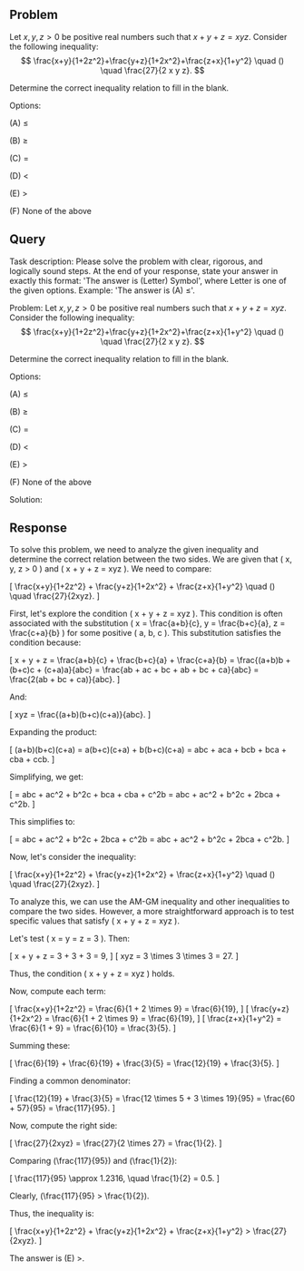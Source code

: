 ## Problem

Let $x, y, z > 0$ be positive real numbers such that $x + y + z = x y z$. Consider the following inequality:
$$
\frac{x+y}{1+2z^2}+\frac{y+z}{1+2x^2}+\frac{z+x}{1+y^2} \quad () \quad \frac{27}{2 x y z}.
$$

Determine the correct inequality relation to fill in the blank.

Options:

(A) $\leq$ 

(B) $\geq$

(C) $=$ 

(D) $<$

(E) $>$

(F) None of the above

## Query

Task description: Please solve the problem with clear, rigorous, and logically sound steps. At the end of your response, state your answer in exactly this format: 'The answer is (Letter) Symbol', where Letter is one of the given options. Example: 'The answer is (A) $\leq$'.

Problem: Let $x, y, z > 0$ be positive real numbers such that $x + y + z = x y z$. Consider the following inequality:
$$
\frac{x+y}{1+2z^2}+\frac{y+z}{1+2x^2}+\frac{z+x}{1+y^2} \quad () \quad \frac{27}{2 x y z}.
$$

Determine the correct inequality relation to fill in the blank.

Options:

(A) $\leq$ 

(B) $\geq$

(C) $=$ 

(D) $<$

(E) $>$

(F) None of the above

Solution:

## Response

To solve this problem, we need to analyze the given inequality and determine the correct relation between the two sides. We are given that \( x, y, z > 0 \) and \( x + y + z = xyz \). We need to compare:

\[
\frac{x+y}{1+2z^2} + \frac{y+z}{1+2x^2} + \frac{z+x}{1+y^2} \quad () \quad \frac{27}{2xyz}.
\]

First, let's explore the condition \( x + y + z = xyz \). This condition is often associated with the substitution \( x = \frac{a+b}{c}, y = \frac{b+c}{a}, z = \frac{c+a}{b} \) for some positive \( a, b, c \). This substitution satisfies the condition because:

\[
x + y + z = \frac{a+b}{c} + \frac{b+c}{a} + \frac{c+a}{b} = \frac{(a+b)b + (b+c)c + (c+a)a}{abc} = \frac{ab + ac + bc + ab + bc + ca}{abc} = \frac{2(ab + bc + ca)}{abc}.
\]

And:

\[
xyz = \frac{(a+b)(b+c)(c+a)}{abc}.
\]

Expanding the product:

\[
(a+b)(b+c)(c+a) = a(b+c)(c+a) + b(b+c)(c+a) = abc + aca + bcb + bca + cba + ccb.
\]

Simplifying, we get:

\[
= abc + ac^2 + b^2c + bca + cba + c^2b = abc + ac^2 + b^2c + 2bca + c^2b.
\]

This simplifies to:

\[
= abc + ac^2 + b^2c + 2bca + c^2b = abc + ac^2 + b^2c + 2bca + c^2b.
\]

Now, let's consider the inequality:

\[
\frac{x+y}{1+2z^2} + \frac{y+z}{1+2x^2} + \frac{z+x}{1+y^2} \quad () \quad \frac{27}{2xyz}.
\]

To analyze this, we can use the AM-GM inequality and other inequalities to compare the two sides. However, a more straightforward approach is to test specific values that satisfy \( x + y + z = xyz \).

Let's test \( x = y = z = 3 \). Then:

\[
x + y + z = 3 + 3 + 3 = 9,
\]
\[
xyz = 3 \times 3 \times 3 = 27.
\]

Thus, the condition \( x + y + z = xyz \) holds.

Now, compute each term:

\[
\frac{x+y}{1+2z^2} = \frac{6}{1 + 2 \times 9} = \frac{6}{19},
\]
\[
\frac{y+z}{1+2x^2} = \frac{6}{1 + 2 \times 9} = \frac{6}{19},
\]
\[
\frac{z+x}{1+y^2} = \frac{6}{1 + 9} = \frac{6}{10} = \frac{3}{5}.
\]

Summing these:

\[
\frac{6}{19} + \frac{6}{19} + \frac{3}{5} = \frac{12}{19} + \frac{3}{5}.
\]

Finding a common denominator:

\[
\frac{12}{19} + \frac{3}{5} = \frac{12 \times 5 + 3 \times 19}{95} = \frac{60 + 57}{95} = \frac{117}{95}.
\]

Now, compute the right side:

\[
\frac{27}{2xyz} = \frac{27}{2 \times 27} = \frac{1}{2}.
\]

Comparing \(\frac{117}{95}\) and \(\frac{1}{2}\):

\[
\frac{117}{95} \approx 1.2316, \quad \frac{1}{2} = 0.5.
\]

Clearly, \(\frac{117}{95} > \frac{1}{2}\).

Thus, the inequality is:

\[
\frac{x+y}{1+2z^2} + \frac{y+z}{1+2x^2} + \frac{z+x}{1+y^2} > \frac{27}{2xyz}.
\]

The answer is (E) $>$.